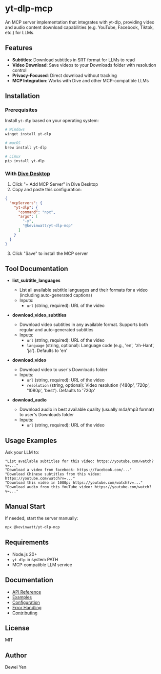 # yt-dlp-mcp

An MCP server implementation that integrates with yt-dlp, providing video and audio content download capabilities (e.g. YouTube, Facebook, Tiktok, etc.) for LLMs.

## Features

* **Subtitles**: Download subtitles in SRT format for LLMs to read
* **Video Download**: Save videos to your Downloads folder with resolution control
* **Privacy-Focused**: Direct download without tracking
* **MCP Integration**: Works with Dive and other MCP-compatible LLMs

## Installation

### Prerequisites

Install `yt-dlp` based on your operating system:

```bash
# Windows
winget install yt-dlp

# macOS
brew install yt-dlp

# Linux
pip install yt-dlp
```

### With [Dive Desktop](https://github.com/OpenAgentPlatform/Dive)

1. Click "+ Add MCP Server" in Dive Desktop
2. Copy and paste this configuration:

```json
{
  "mcpServers": {
    "yt-dlp": {
      "command": "npx",
      "args": [
        "-y",
        "@kevinwatt/yt-dlp-mcp"
      ]
    }
  }
}
```
3. Click "Save" to install the MCP server

## Tool Documentation

* **list_subtitle_languages**
  * List all available subtitle languages and their formats for a video (including auto-generated captions)
  * Inputs:
    * `url` (string, required): URL of the video

* **download_video_subtitles**
  * Download video subtitles in any available format. Supports both regular and auto-generated subtitles
  * Inputs:
    * `url` (string, required): URL of the video
    * `language` (string, optional): Language code (e.g., 'en', 'zh-Hant', 'ja'). Defaults to 'en'

* **download_video**
  * Download video to user's Downloads folder
  * Inputs:
    * `url` (string, required): URL of the video
    * `resolution` (string, optional): Video resolution ('480p', '720p', '1080p', 'best'). Defaults to '720p'

* **download_audio**
  * Download audio in best available quality (usually m4a/mp3 format) to user's Downloads folder
  * Inputs:
    * `url` (string, required): URL of the video

## Usage Examples

Ask your LLM to:
```
"List available subtitles for this video: https://youtube.com/watch?v=..."
"Download a video from facebook: https://facebook.com/..."
"Download Chinese subtitles from this video: https://youtube.com/watch?v=..."
"Download this video in 1080p: https://youtube.com/watch?v=..."
"Download audio from this YouTube video: https://youtube.com/watch?v=..."
```

## Manual Start

If needed, start the server manually:
```bash
npx @kevinwatt/yt-dlp-mcp
```

## Requirements

* Node.js 20+
* `yt-dlp` in system PATH
* MCP-compatible LLM service


## Documentation

- [API Reference](./docs/api.md)
- [Examples](./docs/examples.md)
- [Configuration](./docs/configuration.md)
- [Error Handling](./docs/error-handling.md)
- [Contributing](./docs/contributing.md)


## License

MIT

## Author

Dewei Yen


